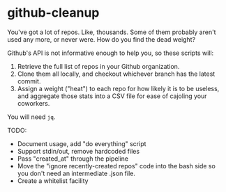 # github-cleanup

You've got a lot of repos.  Like, thousands.  Some of them probably aren't used any more, or never were.  How do you find the dead weight?

Github's API is not informative enough to help you, so these scripts will:
1) Retrieve the full list of repos in your Github organization.
2) Clone them all locally, and checkout whichever branch has the latest commit.
3) Assign a weight ("heat") to each repo for how likely it is to be useless, and aggregate those stats into a CSV file for ease of cajoling your coworkers.

You will need `jq`.


TODO:
- Document usage, add "do everything" script
- Support stdin/out, remove hardcoded files
- Pass "created_at" through the pipeline
- Move the "ignore recently-created repos" code into the bash side so you don't need an intermediate .json file.
- Create a whitelist facility
